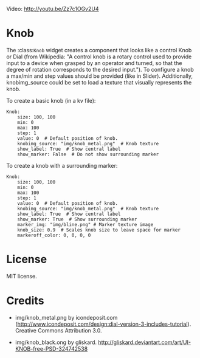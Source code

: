 Video: http://youtu.be/Zz7c1OGv2U4

Knob
====

The :class:`Knob` widget creates a component that looks like a
control Knob or Dial (from Wikipedia: "A control knob is a rotary
control used to provide input to a device when grasped by an
operator and turned, so that the degree of rotation corresponds to
the desired input."). To configure a knob a max/min and step values
should be provided (like in Slider). Additionally, knobimg_source
could be set to load a texture that visually represents the knob.

To create a basic knob (in a kv file):

    Knob:
        size: 100, 100
        min: 0
        max: 100
        step: 1
        value: 0  # Default position of knob.
        knobimg_source: "img/knob_metal.png"  # Knob texture
        show_label: True  # Show central label
        show_marker: False  # Do not show surrounding marker

To create a knob with a surrounding marker:

    Knob:
        size: 100, 100
        min: 0
        max: 100
        step: 1
        value: 0  # Default position of knob.
        knobimg_source: "img/knob_metal.png"  # Knob texture
        show_label: True  # Show central label
        show_marker: True  # Show surrounding marker
        marker_img: "img/bline.png" # Marker texture image
        knob_size: 0.9  # Scales knob size to leave space for marker
        markeroff_color: 0, 0, 0, 0

License
=======
MIT license.

Credits
=======

- img/knob_metal.png by icondeposit.com (http://www.icondeposit.com/design:dial-version-3-includes-tutorial). Creative Commons Attribution 3.0.

- img/knob_black.ong by gliskard. http://gliskard.deviantart.com/art/UI-KNOB-free-PSD-324742538
